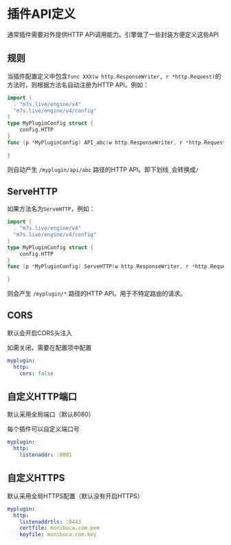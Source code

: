 # 插件API定义

通常插件需要对外提供HTTP API调用能力。引擎做了一些封装方便定义这些API

## 规则
当插件配置定义中包含`func XXX(w http.ResponseWriter, r *http.Request)`的方法时，则根据方法名自动注册为HTTP API。例如：

```go
import (
  . "m7s.live/engine/v4"
  "m7s.live/engine/v4/config"
)
type MyPluginConfig struct {
    config.HTTP
}
func (p *MyPluginConfig) API_abc(w http.ResponseWriter, r *http.Request) {
  
}
```
则自动产生 `/myplugin/api/abc` 路径的HTTP API。即下划线`_`会转换成`/`

## ServeHTTP
如果方法名为`ServeHTTP`，例如：
```go
import (
  . "m7s.live/engine/v4"
  "m7s.live/engine/v4/config"
)
type MyPluginConfig struct {
    config.HTTP
}
func (p *MyPluginConfig) ServeHTTP(w http.ResponseWriter, r *http.Request) {
  
}
```
则会产生 `/myplugin/*` 路径的HTTP API。用于不特定路由的请求。

## CORS

默认会开启CORS头注入

如需关闭，需要在配置项中配置
```yaml
myplugin:
  http:
    cors: false
```

## 自定义HTTP端口

默认采用全局端口（默认8080）

每个插件可以自定义端口号
```yaml
myplugin:
  http:
    listenaddr: :8081
```

## 自定义HTTPS

默认采用全局HTTPS配置（默认没有开启HTTPS）

```yaml
myplugin:
  http:
    listenaddrtls: :8443
    certfile: monibuca.com.pem
    keyfile: monibuca.com.key
```
